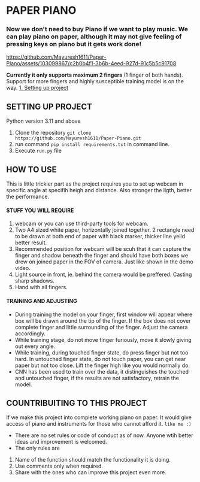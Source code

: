 # PAPER PIANO

### Now we don't need to buy Piano if we want to play music. We can play piano on paper, although it may not give feeling of pressing keys on piano but it gets work done!

https://github.com/Mayuresh1611/Paper-Piano/assets/103099867/c2b0b4f1-3b6b-4eed-927d-91c5b5c91708

**Currently it only supports maximum 2 fingers** (1 finger of both hands). Support for more fingers and highly susceptible training model is on the way.
[1. Setting up project](#setting-up-project)
## SETTING UP PROJECT
Python version 3.11 and above
1.  Clone the repository ```git clone https://github.com/Mayuresh1611/Paper-Piano.git```
2. run command ```pip install requirements.txt``` in command line.
3. Execute ```run.py``` file

## HOW TO USE   
This is little trickier part as the project requires you to set up webcam in specific angle at specifih heigh and distance. Also  stronger the ligth, better the performance. 
#### STUFF YOU WILL REQUIRE 
1. webcam or you can use third-party tools for webcam. 
2. Two A4 sized white paper, horizontally joined together. 2 rectangle need to be drawn at both end of paper with black marker, thicker line yeild better result. 
3. Recommended position for webcam will be scuh that it can capture the finger and shadow beneath the finger and should have both boxes we drew on joined paper in the FOV of camera.
Just like shown in the demo video.
4. Light source in front, ie. behind the camera would be preffered. Casting sharp shadows.
4. Hand with all fingers.

#### TRAINING AND ADJUSTING
* During training the model on your finger, first window will appear where box will be drawn around the tip of the finger. If the box does not cover complete finger and little surrounding of the finger. Adjust the camera accordingly.
* While training stage, do not move finger furiously, move it slowly giving out every angle.
* While training, during touched finger state, do press finger but not too hard. In untouched finger state, do not touch paper, you can get near paper but not too close. Lift the finger high like you would normally do.
* CNN has been used to train over the data, it distinguishes the touched and untouched finger, if the results are not satisfactory, retrain the model.    
## COUNTRIBUITING TO THIS PROJECT
If we make this project into complete working piano on paper. It would give access of piano and instruments for those who cannot afford it. ```like me :)``` 

* There are no set rules or code of conduct as of now. Anyone wtih better ideas and improvement is welcomed. 
* The only rules are
1. Name of the function should match the functionality it is doing.
2. Use comments only when required. 
3. Share with the ones who can improve this project even more.

